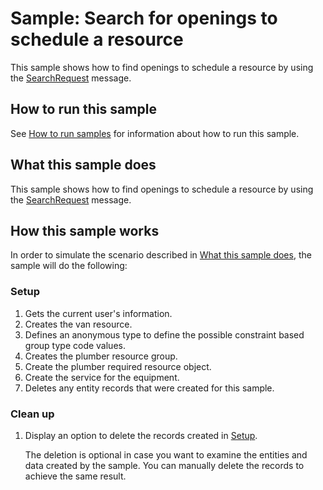 
# Sample: Search for openings to schedule a resource

This sample shows how to find openings to schedule a resource by using the [SearchRequest](https://docs.microsoft.com/dotnet/api/microsoft.crm.sdk.messages.searchrequest?view=dynamics-general-ce-9) message.

## How to run this sample

See [How to run samples](https://github.com/microsoft/Dynamics365-Apps-Samples/blob/master/sales/README.md) for information about how to run this sample.

## What this sample does

This sample shows how to find openings to schedule a resource by using the [SearchRequest](https://docs.microsoft.com/dotnet/api/microsoft.crm.sdk.messages.searchrequest?view=dynamics-general-ce-9) message.

## How this sample works

In order to simulate the scenario described in [What this sample does](#what-this-sample-does), the sample will do the following:

### Setup

1. Gets the current user's information.
2. Creates the van resource.
3. Defines an anonymous type to define the possible constraint based group type code values.
4. Creates the plumber resource group.
5. Create the plumber required resource object.
6. Create the service for the equipment.
7. Deletes any entity records that were created for this sample.

### Clean up

1. Display an option to delete the records created in [Setup](#setup).

    The deletion is optional in case you want to examine the entities and data created by the sample. You can manually delete the records to achieve the same result.